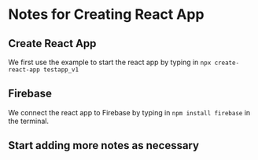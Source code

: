 # Notes for Creating React App

## Create React App

We first use the example to start the react app by typing in `npx create-react-app testapp_v1`

## Firebase

We connect the react app to Firebase by typing in `npm install firebase` in the terminal.

## Start adding more notes as necessary


